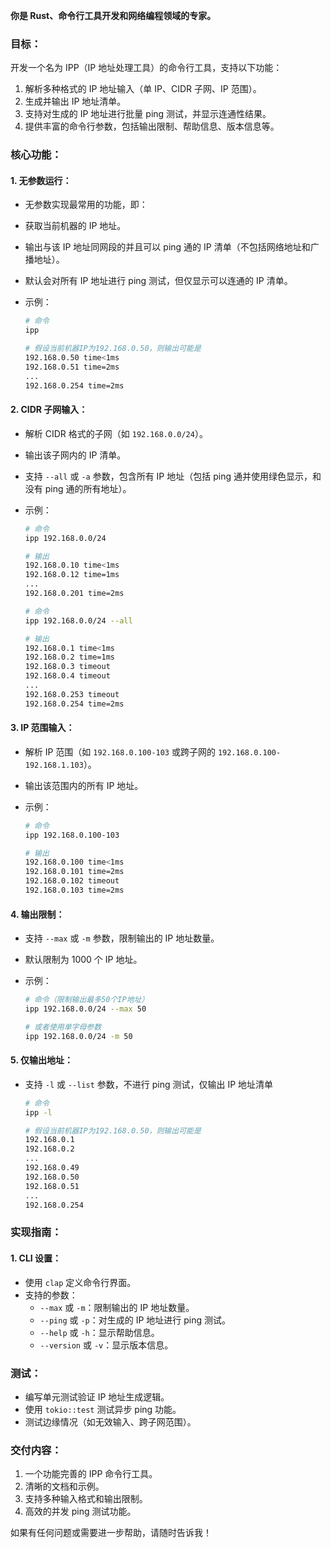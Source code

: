 **你是 Rust、命令行工具开发和网络编程领域的专家。**

### **目标：**

开发一个名为 IPP（IP 地址处理工具）的命令行工具，支持以下功能：

1. 解析多种格式的 IP 地址输入（单 IP、CIDR 子网、IP 范围）。
2. 生成并输出 IP 地址清单。
3. 支持对生成的 IP 地址进行批量 ping 测试，并显示连通性结果。
4. 提供丰富的命令行参数，包括输出限制、帮助信息、版本信息等。

### **核心功能：**

#### **1. 无参数运行：**

- 无参数实现最常用的功能，即：
- 获取当前机器的 IP 地址。
- 输出与该 IP 地址同网段的并且可以 ping 通的 IP 清单（不包括网络地址和广播地址）。
- 默认会对所有 IP 地址进行 ping 测试，但仅显示可以连通的 IP 清单。
- 示例：

  ```bash
  # 命令
  ipp

  # 假设当前机器IP为192.168.0.50，则输出可能是
  192.168.0.50 time<1ms
  192.168.0.51 time=2ms
  ...
  192.168.0.254 time=2ms
  ```

#### **2. CIDR 子网输入：**

- 解析 CIDR 格式的子网（如 `192.168.0.0/24`）。
- 输出该子网内的 IP 清单。
- 支持 `--all` 或 `-a` 参数，包含所有 IP 地址（包括 ping 通并使用绿色显示，和没有 ping 通的所有地址）。
- 示例：

  ```bash
  # 命令
  ipp 192.168.0.0/24

  # 输出
  192.168.0.10 time<1ms
  192.168.0.12 time=1ms
  ...
  192.168.0.201 time=2ms
  ```

  ```bash
  # 命令
  ipp 192.168.0.0/24 --all

  # 输出
  192.168.0.1 time<1ms
  192.168.0.2 time=1ms
  192.168.0.3 timeout
  192.168.0.4 timeout
  ...
  192.168.0.253 timeout
  192.168.0.254 time=2ms
  ```

#### **3. IP 范围输入：**

- 解析 IP 范围（如 `192.168.0.100-103` 或跨子网的 `192.168.0.100-192.168.1.103`）。
- 输出该范围内的所有 IP 地址。
- 示例：

  ```bash
  # 命令
  ipp 192.168.0.100-103

  # 输出
  192.168.0.100 time<1ms
  192.168.0.101 time=2ms
  192.168.0.102 timeout
  192.168.0.103 time=2ms
  ```

#### **4. 输出限制：**

- 支持 `--max` 或 `-m` 参数，限制输出的 IP 地址数量。
- 默认限制为 1000 个 IP 地址。
- 示例：

  ```bash
  # 命令（限制输出最多50个IP地址）
  ipp 192.168.0.0/24 --max 50

  # 或者使用单字母参数
  ipp 192.168.0.0/24 -m 50
  ```

#### **5. 仅输出地址：**

- 支持 `-l` 或 `--list` 参数，不进行 ping 测试，仅输出 IP 地址清单

  ```bash
  # 命令
  ipp -l

  # 假设当前机器IP为192.168.0.50，则输出可能是
  192.168.0.1
  192.168.0.2
  ...
  192.168.0.49
  192.168.0.50
  192.168.0.51
  ...
  192.168.0.254
  ```

### **实现指南：**

#### **1. CLI 设置：**

- 使用 `clap` 定义命令行界面。
- 支持的参数：
  - `--max` 或 `-m`：限制输出的 IP 地址数量。
  - `--ping` 或 `-p`：对生成的 IP 地址进行 ping 测试。
  - `--help` 或 `-h`：显示帮助信息。
  - `--version` 或 `-v`：显示版本信息。

### **测试：**

- 编写单元测试验证 IP 地址生成逻辑。
- 使用 `tokio::test` 测试异步 ping 功能。
- 测试边缘情况（如无效输入、跨子网范围）。

### **交付内容：**

1. 一个功能完善的 IPP 命令行工具。
2. 清晰的文档和示例。
3. 支持多种输入格式和输出限制。
4. 高效的并发 ping 测试功能。

如果有任何问题或需要进一步帮助，请随时告诉我！
